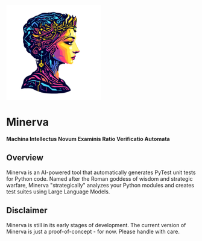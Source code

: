 <img src="./assets/minerva.png" alt="Minerva - AI-Powered Test Generator" width="50%">

# Minerva
**Machina Intellectus Novum Examinis Ratio Verificatio Automata**

## Overview
Minerva is an AI-powered tool that automatically generates PyTest unit tests for Python code. Named after the Roman goddess of wisdom and strategic warfare, Minerva "strategically" analyzes your Python modules and creates test suites using Large Language Models.

## Disclaimer
Minerva is still in its early stages of development. The current version of Minerva is just a proof-of-concept - for now. Please handle with care.
